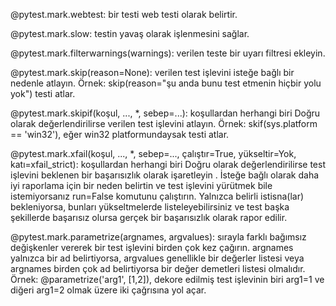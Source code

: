 @pytest.mark.webtest: bir testi web testi olarak belirtir.

@pytest.mark.slow: testin yavaş olarak işlenmesini sağlar.

@pytest.mark.filterwarnings(warnings): verilen teste bir uyarı filtresi ekleyin. 

@pytest.mark.skip(reason=None): verilen test işlevini isteğe bağlı bir nedenle atlayın. Örnek: skip(reason="şu anda bunu test etmenin hiçbir yolu yok") testi atlar.

@pytest.mark.skipif(koşul, ..., *, sebep=...): koşullardan herhangi biri Doğru olarak değerlendirilirse verilen test işlevini atlayın. Örnek: skif(sys.platform == 'win32'), eğer win32 platformundaysak testi atlar.

@pytest.mark.xfail(koşul, ..., *, sebep=..., çalıştır=True, yükseltir=Yok, katı=xfail_strict): koşullardan herhangi biri Doğru olarak değerlendirilirse test işlevini beklenen bir başarısızlık olarak işaretleyin . İsteğe bağlı olarak daha iyi raporlama için bir neden belirtin ve test işlevini yürütmek bile istemiyorsanız run=False komutunu çalıştırın. Yalnızca belirli istisna(lar) bekleniyorsa, bunları yükseltmelerde listeleyebilirsiniz ve test başka şekillerde başarısız olursa gerçek bir başarısızlık olarak rapor edilir.

@pytest.mark.parametrize(argnames, argvalues): sırayla farklı bağımsız değişkenler vererek bir test işlevini birden çok kez çağırın. argnames yalnızca bir ad belirtiyorsa, argvalues genellikle bir değerler listesi veya argnames birden çok ad belirtiyorsa bir değer demetleri listesi olmalıdır. Örnek: @parametrize('arg1', [1,2]), dekore edilmiş test işlevinin biri arg1=1 ve diğeri arg1=2 olmak üzere iki çağrısına yol açar.

